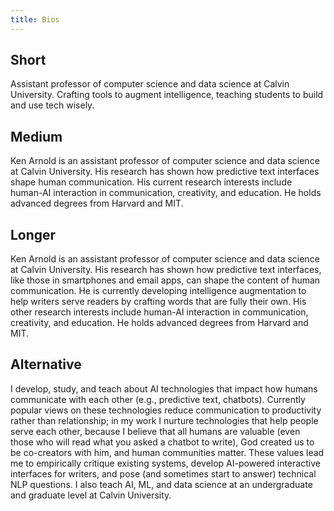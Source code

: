 ```yaml
---
title: Bios
---
```


## Short

Assistant professor of computer science and data science at Calvin University. Crafting tools to augment intelligence, teaching students to build and use tech wisely.

## Medium

Ken Arnold is an assistant professor of computer science and data science at Calvin University. His research has shown how predictive text interfaces shape human communication. His current research interests include human-AI interaction in communication, creativity, and education. He holds advanced degrees from Harvard and MIT.

## Longer

Ken Arnold is an assistant professor of computer science and data science at Calvin University. His research has shown how predictive text interfaces, like those in smartphones and email apps, can shape the content of human communication. He is currently developing intelligence augmentation to help writers serve readers by crafting words that are fully their own. His other research interests include human-AI interaction in communication, creativity, and education. He holds advanced degrees from Harvard and MIT.

## Alternative

I develop, study, and teach about AI technologies that impact how humans communicate with each other (e.g., predictive text, chatbots). Currently popular views on these technologies reduce communication to productivity rather than relationship; in my work I nurture technologies that help people serve each other, because I believe that all humans are valuable (even those who will read what you asked a chatbot to write), God created us to be co-creators with him, and human communities matter. These values lead me to empirically critique existing systems, develop AI-powered interactive interfaces for writers, and pose (and sometimes start to answer) technical NLP questions. I also teach AI, ML, and data science at an undergraduate and graduate level at Calvin University.
